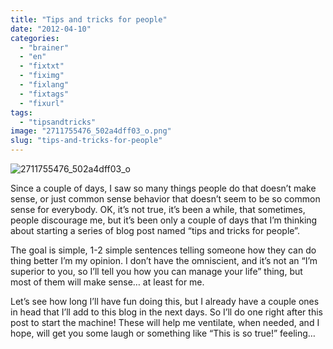 ```yaml
---
title: "Tips and tricks for people"
date: "2012-04-10"
categories: 
  - "brainer"
  - "en"
  - "fixtxt"
  - "fiximg"
  - "fixlang"
  - "fixtags"
  - "fixurl"
tags: 
  - "tipsandtricks"
image: "2711755476_502a4dff03_o.png"
slug: "tips-and-tricks-for-people"
---
```


![](images/2711755476_502a4dff03_o.png "2711755476_502a4dff03_o")

Since a couple of days, I saw so many things people do that doesn’t make sense, or just common sense behavior that doesn’t seem to be so common sense for everybody. OK, it’s not true, it’s been a while, that sometimes, people discourage me, but it’s been only a couple of days that I’m thinking about starting a series of blog post named “tips and tricks for people”.

The goal is simple, 1-2 simple sentences telling someone how they can do thing better I’m my opinion. I don’t have the omniscient, and it’s not an “I’m superior to you, so I’ll tell you how you can manage your life” thing, but most of them will make sense… at least for me.

Let’s see how long I’ll have fun doing this, but I already have a couple ones in head that I’ll add to this blog in the next days. So I’ll do one right after this post to start the machine! These will help me ventilate, when needed, and I hope, will get you some laugh or something like “This is so true!” feeling…
